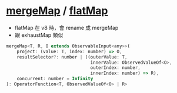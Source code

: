 # [mergeMap](https://rxjs.dev/api/operators/mergeMap) / [flatMap](https://rxjs.dev/api/operators/flatMap)

- flatMap 在 v8 時，會 rename 成 mergeMap
- 跟 exhaustMap 類似

```js
mergeMap<T, R, O extends ObservableInput<any>>(
    project: (value: T, index: number) => O, 
    resultSelector?: number | ((outerValue: T, 
                                innerValue: ObservedValueOf<O>, 
                                outerIndex: number, 
                                innerIndex: number) => R), 
    concurrent: number = Infinity
): OperatorFunction<T, ObservedValueOf<O> | R>
```


#### 


```js

